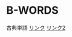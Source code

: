 # B-WORDS
古典単語
[リンク](https://r52-jp.github.io/B-WORDS/main.html)
[リンク2](https://r52-jp.github.io/B-WORDS/passage.html)
